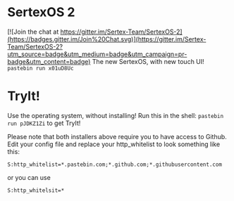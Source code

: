 SertexOS 2
==========

[![Join the chat at https://gitter.im/Sertex-Team/SertexOS-2](https://badges.gitter.im/Join%20Chat.svg)](https://gitter.im/Sertex-Team/SertexOS-2?utm_source=badge&utm_medium=badge&utm_campaign=pr-badge&utm_content=badge)
The new SertexOS, with new touch UI!
```pastebin run x01uD8Uc```

TryIt!
==========
Use the operating system, without installing!
Run this in the shell: ```pastebin run pJDKZ1Zi``` to get TryIt!

Please note that both installers above require you to have access to Github.
Edit your config file and replace your http_whitelist to look something like this:
```
S:http_whitelist=*.pastebin.com;*.github.com;*.githubusercontent.com
```
or you can use
```
S:http_whitelsit=*
```
